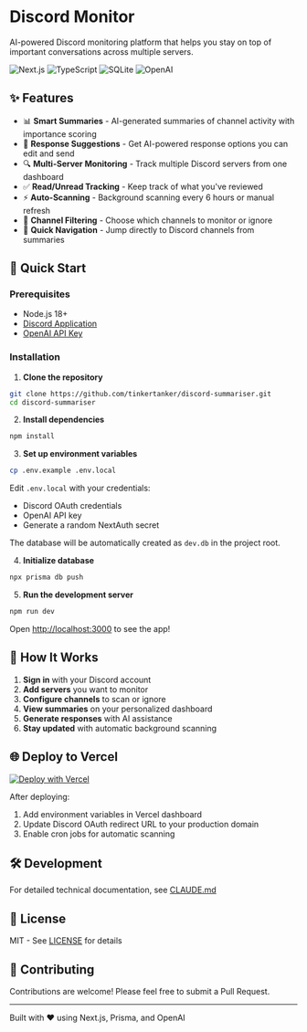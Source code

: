 # Discord Monitor

AI-powered Discord monitoring platform that helps you stay on top of important conversations across multiple servers.

![Next.js](https://img.shields.io/badge/Next.js-14-black)
![TypeScript](https://img.shields.io/badge/TypeScript-5.0-blue)
![SQLite](https://img.shields.io/badge/SQLite-3-003b57)
![OpenAI](https://img.shields.io/badge/OpenAI-GPT--3.5-412991)

## ✨ Features

- 📊 **Smart Summaries** - AI-generated summaries of channel activity with importance scoring
- 💬 **Response Suggestions** - Get AI-powered response options you can edit and send
- 🔍 **Multi-Server Monitoring** - Track multiple Discord servers from one dashboard
- ✅ **Read/Unread Tracking** - Keep track of what you've reviewed
- ⚡ **Auto-Scanning** - Background scanning every 6 hours or manual refresh
- 🎯 **Channel Filtering** - Choose which channels to monitor or ignore
- 🔗 **Quick Navigation** - Jump directly to Discord channels from summaries

## 🚀 Quick Start

### Prerequisites

- Node.js 18+
- [Discord Application](https://discord.com/developers/applications)
- [OpenAI API Key](https://platform.openai.com/api-keys)

### Installation

1. **Clone the repository**
```bash
git clone https://github.com/tinkertanker/discord-summariser.git
cd discord-summariser
```

2. **Install dependencies**
```bash
npm install
```

3. **Set up environment variables**
```bash
cp .env.example .env.local
```

Edit `.env.local` with your credentials:
- Discord OAuth credentials
- OpenAI API key
- Generate a random NextAuth secret

The database will be automatically created as `dev.db` in the project root.

4. **Initialize database**
```bash
npx prisma db push
```

5. **Run the development server**
```bash
npm run dev
```

Open [http://localhost:3000](http://localhost:3000) to see the app!

## 📖 How It Works

1. **Sign in** with your Discord account
2. **Add servers** you want to monitor
3. **Configure channels** to scan or ignore
4. **View summaries** on your personalized dashboard
5. **Generate responses** with AI assistance
6. **Stay updated** with automatic background scanning

## 🌐 Deploy to Vercel

[![Deploy with Vercel](https://vercel.com/button)](https://vercel.com/new/clone?repository-url=https://github.com/tinkertanker/discord-summariser)

After deploying:
1. Add environment variables in Vercel dashboard
2. Update Discord OAuth redirect URL to your production domain
3. Enable cron jobs for automatic scanning

## 🛠️ Development

For detailed technical documentation, see [CLAUDE.md](./CLAUDE.md)

## 📝 License

MIT - See [LICENSE](./LICENSE) for details

## 🤝 Contributing

Contributions are welcome! Please feel free to submit a Pull Request.

---

Built with ❤️ using Next.js, Prisma, and OpenAI